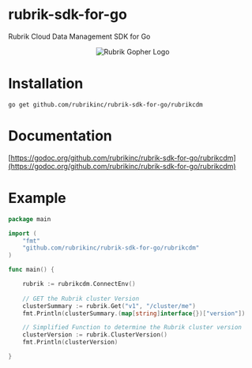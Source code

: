 # rubrik-sdk-for-go
Rubrik Cloud Data Management SDK for Go

<p></p>
<p align="center">
  <img src="https://user-images.githubusercontent.com/8610203/48332236-55506f00-e610-11e8-9a60-594de963a1ee.png" alt="Rubrik Gopher Logo"/>
</p>

# Installation

```go get github.com/rubrikinc/rubrik-sdk-for-go/rubrikcdm```

# Documentation

[https://godoc.org/github.com/rubrikinc/rubrik-sdk-for-go/rubrikcdm](https://godoc.org/github.com/rubrikinc/rubrik-sdk-for-go/rubrikcdm)

# Example

```go
package main

import (
	"fmt"
	"github.com/rubrikinc/rubrik-sdk-for-go/rubrikcdm"
)

func main() {

	rubrik := rubrikcdm.ConnectEnv()
	
	// GET the Rubrik cluster Version
	clusterSummary := rubrik.Get("v1", "/cluster/me")
	fmt.Println(clusterSummary.(map[string]interface{})["version"])

	// Simplified Function to determine the Rubrik cluster version
	clusterVersion := rubrik.ClusterVersion()
	fmt.Println(clusterVersion)

}
```



